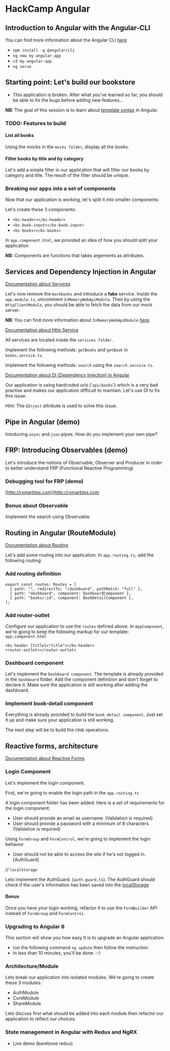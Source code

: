 # HackCamp Angular

## Introduction to Angular with the Angular-CLI

You can find more information about the Angular CLI [here](https://github.com/angular/angular-cli/wiki)

- `npm install -g @angular/cli`
- `ng new my-angular-app`
- `cd my-angular-app`
- `ng serve`

## Starting point: Let's build our bookstore

- This application is broken. After what you've learned so far, you should be able to fix the bugs before adding new features...

**NB:** The goal of this session is to learn about [template syntax](https://angular.io/guide/template-syntax) in Angular.

### TODO: Features to build

#### List all books

Using the mocks in the `mocks folder`, display all the books.

#### Filter books by title and by category

Let's add a simple filter in our application that will filter our books by category and title.
The result of the filter should be unique.

### Breaking our apps into a set of components

Now that our application is working, let's split it into smaller components:

Let's create these 3 components:

- `<bs-header></bs-header>`
- `<bs-book-input></bs-book-input>`
- `<bs-books></bs-books>`

In `app.component.html`, we provided an idea of how you should split your application

**NB:** Components are functions that takes argements as attributes.

## Services and Dependency Injection in Angular

[Documentation about Services](https://angular.io/guide/http)

Let's now remove the `mockbooks` and introduce a **fake** service.
Inside the `app.module.ts`, uncomment `InMemoryWebApiModule`.
Then by using the `HttpClientModule`, you should be able to fetch the data from our mock server.

**NB:** You can find more information about `InMemoryWebApiModule` [here](https://github.com/angular/in-memory-web-api).

[Documentation about Http Service](https://angular.io/guide/http)

All services are located inside the `services folder`.

Implement the following methods: `getBooks` and `getBook` in `books.service.ts`.

Implement the following methods: `search` using the `search.service.ts`.

[Documentation about DI (Dependency Injection) in Angular](https://angular.io/guide/dependency-injection-pattern)

Our application is using hardcoded urls ('`api/books`') which is a very bad practise and makes our application difficult to maintain. Let's use DI to fix this issue.

Hint: The `@Inject` attribute is used to solve this issue.

## Pipe in Angular (demo)

Intoducing `async` and `json` pipes. How do you implement your own pipe?

## FRP: Introducing Observables (demo)

Let's introduce the notions of Observable, Observer and Producer in order to better understand FRP (Functional Reactive Programming)

### Debugging tool for FRP (demo)

[http://rxmarbles.com](http://rxmarbles.com

### Bonus about Observable

Implement the search using Observable.

## Routing in Angular (RouteModule)

[Documentation about Routing](https://angular.io/guide/router)

Let's add some routing into our application. In `app.routing.ts`, add the following routing:

### Add routing definition

```
export const routes: Routes = [
  { path: "", redirectTo: "/dashboard", pathMatch: "full" },
  { path: "dashboard", component: DashboardComponent },
  { path: "books/:id", component: BookDetailComponent },
];
```

### Add router-outlet

Configure our application to use the `routes` defined above. In `AppComponent`, we're going to keep the following markup for our template: `app.component.html`

```
<bs-header [title]="title"></bs-header>
<router-outlet></router-outlet>
```

### Dashboard component

Let's implement the `Dashboard component`. The template is already provided in the `dashboard` folder. Add the component definition and don't forget to declare it. Make sure the application is still working after adding the dashboard.

### Implement book-detail component

Everything is already provided to build the `book-detail component`. Just set it up and make sure your application is still working.

The next step will be to build the `CRUD` operations.

## Reactive forms, architecture

[Documentation about Reactive Forms](https://angular.io/guide/reactive-forms)

### Login Component

Let's implement the login component.

First, we're going to enable the login path in the `app.routing.ts`

A login component folder has been added. Here is a set of requirements for the login component:

- User should provide an email as username. (Validation is required)
- User should provide a password with a minimum of 8 characters (Validation is required)

Using `FormGroup` and `FormControl`, we're going to implement the login behavior

- User should not be able to access the site if he's not logged in. [AuthGuard]

// `localStorage`

Lets implement the AuthGuard. (`auth.guard.ts`). The AuthGuard should check if the user's information has been saved into the [localStorage](https://developer.mozilla.org/en-US/docs/Web/API/Window/localStorage)

#### Bonus

Once you have your login working, refactor it to use the `FormBuilder` API instead of `FormGroup` and `FormControl`.

### Upgrading to Angular 8

This section will show you how easy It is to upgrade an Angular application.

- run the following command `ng update` then follow the instruction
- In less than 10 minutes, you'll be done. :-)

### Architecture/Module

Lets break our application into isolated modules. We're going to create these 3 modules:

- AuthModule
- CoreModule
- ShareModule

Lets discuss first what should be added into each module then refactor our application to reflect our choices.

### State management in Angular with Redux and NgRX

- Live demo (barebone redux)
